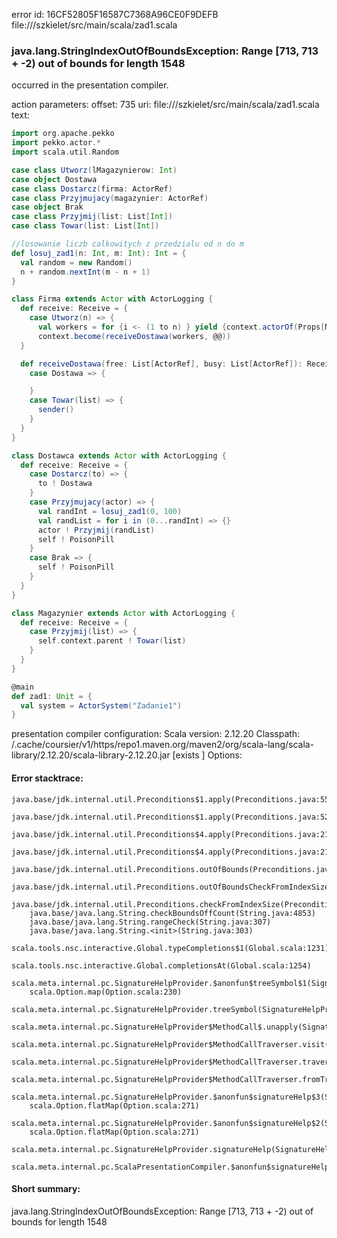 error id: 16CF52805F16587C7368A96CE0F9DEFB
file://<WORKSPACE>/szkielet/src/main/scala/zad1.scala
### java.lang.StringIndexOutOfBoundsException: Range [713, 713 + -2) out of bounds for length 1548

occurred in the presentation compiler.



action parameters:
offset: 735
uri: file://<WORKSPACE>/szkielet/src/main/scala/zad1.scala
text:
```scala
import org.apache.pekko
import pekko.actor.*
import scala.util.Random

case class Utworz(lMagazynierow: Int)
case object Dostawa
case class Dostarcz(firma: ActorRef)
case class Przyjmujacy(magazynier: ActorRef)
case object Brak
case class Przyjmij(list: List[Int])
case class Towar(list: List[Int])

//losowanie liczb calkowitych z przedzialu od n do m
def losuj_zad1(n: Int, m: Int): Int = {
  val random = new Random()
  n + random.nextInt(m - n + 1)
}

class Firma extends Actor with ActorLogging {
  def receive: Receive = {
    case Utworz(n) => {
      val workers = for {i <- (1 to n) } yield {context.actorOf(Props[Magazynier](), s"magazynier-${i}")}.toList()
      context.become(receiveDostawa(workers, @@))
  }

  def receiveDostawa(free: List[ActorRef], busy: List[ActorRef]): Receive {
    case Dostawa => {

    }
    case Towar(list) => {
      sender()
    }
  }
}

class Dostawca extends Actor with ActorLogging {
  def receive: Receive = {
    case Dostarcz(to) => {
      to ! Dostawa
    }
    case Przyjmujacy(actor) => {
      val randInt = losuj_zad1(0, 100)
      val randList = for i in (0...randInt) => {}
      actor ! Przyjmij(randList)
      self ! PoisonPill
    }
    case Brak => {
      self ! PoisonPill
    }
  }
}

class Magazynier extends Actor with ActorLogging {
  def receive: Receive = {
    case Przyjmij(list) => {
      self.context.parent ! Towar(list)
    }
  }
}

@main 
def zad1: Unit = {
  val system = ActorSystem("Zadanie1")
}

```


presentation compiler configuration:
Scala version: 2.12.20
Classpath:
<HOME>/.cache/coursier/v1/https/repo1.maven.org/maven2/org/scala-lang/scala-library/2.12.20/scala-library-2.12.20.jar [exists ]
Options:





#### Error stacktrace:

```
java.base/jdk.internal.util.Preconditions$1.apply(Preconditions.java:55)
	java.base/jdk.internal.util.Preconditions$1.apply(Preconditions.java:52)
	java.base/jdk.internal.util.Preconditions$4.apply(Preconditions.java:213)
	java.base/jdk.internal.util.Preconditions$4.apply(Preconditions.java:210)
	java.base/jdk.internal.util.Preconditions.outOfBounds(Preconditions.java:98)
	java.base/jdk.internal.util.Preconditions.outOfBoundsCheckFromIndexSize(Preconditions.java:118)
	java.base/jdk.internal.util.Preconditions.checkFromIndexSize(Preconditions.java:397)
	java.base/java.lang.String.checkBoundsOffCount(String.java:4853)
	java.base/java.lang.String.rangeCheck(String.java:307)
	java.base/java.lang.String.<init>(String.java:303)
	scala.tools.nsc.interactive.Global.typeCompletions$1(Global.scala:1231)
	scala.tools.nsc.interactive.Global.completionsAt(Global.scala:1254)
	scala.meta.internal.pc.SignatureHelpProvider.$anonfun$treeSymbol$1(SignatureHelpProvider.scala:401)
	scala.Option.map(Option.scala:230)
	scala.meta.internal.pc.SignatureHelpProvider.treeSymbol(SignatureHelpProvider.scala:399)
	scala.meta.internal.pc.SignatureHelpProvider$MethodCall$.unapply(SignatureHelpProvider.scala:216)
	scala.meta.internal.pc.SignatureHelpProvider$MethodCallTraverser.visit(SignatureHelpProvider.scala:327)
	scala.meta.internal.pc.SignatureHelpProvider$MethodCallTraverser.traverse(SignatureHelpProvider.scala:321)
	scala.meta.internal.pc.SignatureHelpProvider$MethodCallTraverser.fromTree(SignatureHelpProvider.scala:290)
	scala.meta.internal.pc.SignatureHelpProvider.$anonfun$signatureHelp$3(SignatureHelpProvider.scala:31)
	scala.Option.flatMap(Option.scala:271)
	scala.meta.internal.pc.SignatureHelpProvider.$anonfun$signatureHelp$2(SignatureHelpProvider.scala:29)
	scala.Option.flatMap(Option.scala:271)
	scala.meta.internal.pc.SignatureHelpProvider.signatureHelp(SignatureHelpProvider.scala:27)
	scala.meta.internal.pc.ScalaPresentationCompiler.$anonfun$signatureHelp$1(ScalaPresentationCompiler.scala:421)
```
#### Short summary: 

java.lang.StringIndexOutOfBoundsException: Range [713, 713 + -2) out of bounds for length 1548